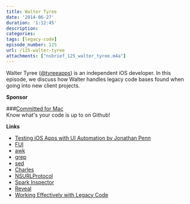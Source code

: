```yaml
---
title: Walter Tyree
date: '2014-06-27'
duration: '1:12:45'
description:
categories: 
tags: [legacy-code]
episode_number: 125
url: /125-walter-tyree
attachments: ["nsbrief_125_walter_tyree.m4a"]
---
```


Walter Tyree ([@tyreeapps](http://twitter.com/tyreeapps)) is an independent iOS developer. In this episode, we discuss how Walter handles legacy code bases found when going into new client projects.

**Sponsor**

###[Committed for Mac](http://committedformac.com)<br/>
Know what's your code is up to on Github!

**Links**

* [Testing iOS Apps with UI Automation by Jonathan Penn](http://pragprog.com/book/jptios/test-ios-apps-with-ui-automation)
* [FUI](https://github.com/dblock/fui)
* [awk](http://unixhelp.ed.ac.uk/CGI/man-cgi?awk)
* [grep](http://unixhelp.ed.ac.uk/CGI/man-cgi?grep)
* [sed](http://unixhelp.ed.ac.uk/CGI/man-cgi?sed)
* [Charles](http://www.charlesproxy.com)
* [NSURLProtocol](https://developer.apple.com/library/mac/documentation/cocoa/reference/foundation/classes/NSURLProtocol_Class/Reference/Reference.html)
* [Spark Inspector](http://sparkinspector.com)
* [Reveal](http://revealapp.com)
* [Working Effectively with Legacy Code](http://www.amazon.com/Working-Effectively-Legacy-Michael-Feathers/dp/0131177052)

